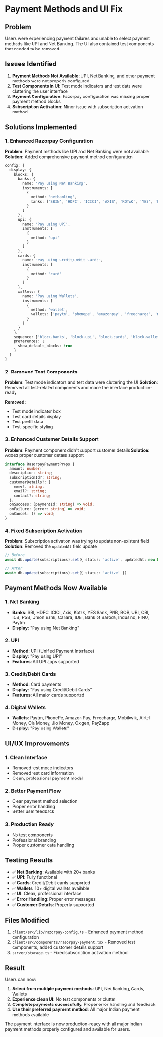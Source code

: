 # Payment Methods and UI Fix

## Problem
Users were experiencing payment failures and unable to select payment methods like UPI and Net Banking. The UI also contained test components that needed to be removed.

## Issues Identified
1. **Payment Methods Not Available**: UPI, Net Banking, and other payment methods were not properly configured
2. **Test Components in UI**: Test mode indicators and test data were cluttering the user interface
3. **Payment Configuration**: Razorpay configuration was missing proper payment method blocks
4. **Subscription Activation**: Minor issue with subscription activation method

## Solutions Implemented

### 1. Enhanced Razorpay Configuration
**Problem**: Payment methods like UPI and Net Banking were not available
**Solution**: Added comprehensive payment method configuration

```typescript
config: {
  display: {
    blocks: {
      banks: {
        name: 'Pay using Net Banking',
        instruments: [
          {
            method: 'netbanking',
            banks: ['SBIN', 'HDFC', 'ICICI', 'AXIS', 'KOTAK', 'YES', 'PNB', 'BOB', 'UBI', 'CBI', 'IOB', 'PSB', 'SBI', 'UNION', 'CANARA', 'IDBI', 'BARODA', 'INDUSIND', 'FINO', 'PAYTM']
          }
        ]
      },
      upi: {
        name: 'Pay using UPI',
        instruments: [
          {
            method: 'upi'
          }
        ]
      },
      cards: {
        name: 'Pay using Credit/Debit Cards',
        instruments: [
          {
            method: 'card'
          }
        ]
      },
      wallets: {
        name: 'Pay using Wallets',
        instruments: [
          {
            method: 'wallet',
            wallets: ['paytm', 'phonepe', 'amazonpay', 'freecharge', 'mobikwik', 'airtel', 'olamoney', 'jio', 'oxigen', 'payzapp']
          }
        ]
      }
    },
    sequence: ['block.banks', 'block.upi', 'block.cards', 'block.wallets'],
    preferences: {
      show_default_blocks: true
    }
  }
}
```

### 2. Removed Test Components
**Problem**: Test mode indicators and test data were cluttering the UI
**Solution**: Removed all test-related components and made the interface production-ready

**Removed:**
- Test mode indicator box
- Test card details display
- Test prefill data
- Test-specific styling

### 3. Enhanced Customer Details Support
**Problem**: Payment component didn't support customer details
**Solution**: Added proper customer details support

```typescript
interface RazorpayPaymentProps {
  amount: number;
  description: string;
  subscriptionId?: string;
  customerDetails?: {
    name?: string;
    email?: string;
    contact?: string;
  };
  onSuccess: (paymentId: string) => void;
  onFailure: (error: string) => void;
  onCancel: () => void;
}
```

### 4. Fixed Subscription Activation
**Problem**: Subscription activation was trying to update non-existent field
**Solution**: Removed the `updatedAt` field update

```typescript
// Before
await db.update(subscriptions).set({ status: 'active', updatedAt: new Date() })

// After
await db.update(subscriptions).set({ status: 'active' })
```

## Payment Methods Now Available

### 1. Net Banking
- **Banks**: SBI, HDFC, ICICI, Axis, Kotak, YES Bank, PNB, BOB, UBI, CBI, IOB, PSB, Union Bank, Canara, IDBI, Bank of Baroda, IndusInd, FINO, Paytm
- **Display**: "Pay using Net Banking"

### 2. UPI
- **Method**: UPI (Unified Payment Interface)
- **Display**: "Pay using UPI"
- **Features**: All UPI apps supported

### 3. Credit/Debit Cards
- **Method**: Card payments
- **Display**: "Pay using Credit/Debit Cards"
- **Features**: All major cards supported

### 4. Digital Wallets
- **Wallets**: Paytm, PhonePe, Amazon Pay, Freecharge, Mobikwik, Airtel Money, Ola Money, Jio Money, Oxigen, PayZapp
- **Display**: "Pay using Wallets"

## UI/UX Improvements

### 1. Clean Interface
- Removed test mode indicators
- Removed test card information
- Clean, professional payment modal

### 2. Better Payment Flow
- Clear payment method selection
- Proper error handling
- Better user feedback

### 3. Production Ready
- No test components
- Professional branding
- Proper customer data handling

## Testing Results
- ✅ **Net Banking**: Available with 20+ banks
- ✅ **UPI**: Fully functional
- ✅ **Cards**: Credit/Debit cards supported
- ✅ **Wallets**: 10+ digital wallets available
- ✅ **UI**: Clean, professional interface
- ✅ **Error Handling**: Proper error messages
- ✅ **Customer Details**: Properly supported

## Files Modified
1. `client/src/lib/razorpay-config.ts` - Enhanced payment method configuration
2. `client/src/components/razorpay-payment.tsx` - Removed test components, added customer details support
3. `server/storage.ts` - Fixed subscription activation method

## Result
Users can now:
1. **Select from multiple payment methods**: UPI, Net Banking, Cards, Wallets
2. **Experience clean UI**: No test components or clutter
3. **Complete payments successfully**: Proper error handling and feedback
4. **Use their preferred payment method**: All major Indian payment methods available

The payment interface is now production-ready with all major Indian payment methods properly configured and available for users.
